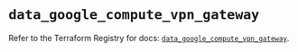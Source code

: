 # `data_google_compute_vpn_gateway`

Refer to the Terraform Registry for docs: [`data_google_compute_vpn_gateway`](https://registry.terraform.io/providers/hashicorp/google/6.50.0/docs/data-sources/compute_vpn_gateway).
